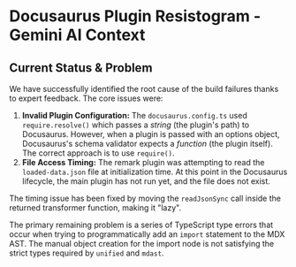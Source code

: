 # Docusaurus Plugin Resistogram - Gemini AI Context

## Current Status & Problem

We have successfully identified the root cause of the build failures thanks to expert feedback. The core issues were:

1.  **Invalid Plugin Configuration:** The `docusaurus.config.ts` used `require.resolve()` which passes a *string* (the plugin's path) to Docusaurus. However, when a plugin is passed with an options object, Docusaurus's schema validator expects a *function* (the plugin itself). The correct approach is to use `require()`.
2.  **File Access Timing:** The remark plugin was attempting to read the `loaded-data.json` file at initialization time. At this point in the Docusaurus lifecycle, the main plugin has not run yet, and the file does not exist.

The timing issue has been fixed by moving the `readJsonSync` call inside the returned transformer function, making it "lazy".

The primary remaining problem is a series of TypeScript type errors that occur when trying to programmatically add an `import` statement to the MDX AST. The manual object creation for the import node is not satisfying the strict types required by `unified` and `mdast`.